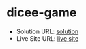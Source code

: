 # dicee-game

- Solution URL: [solution](https://github.com/louis-bamidele/dicee-game)
- Live Site URL: [live site](https://louis-bamidele.github.io/dicee-game/)
